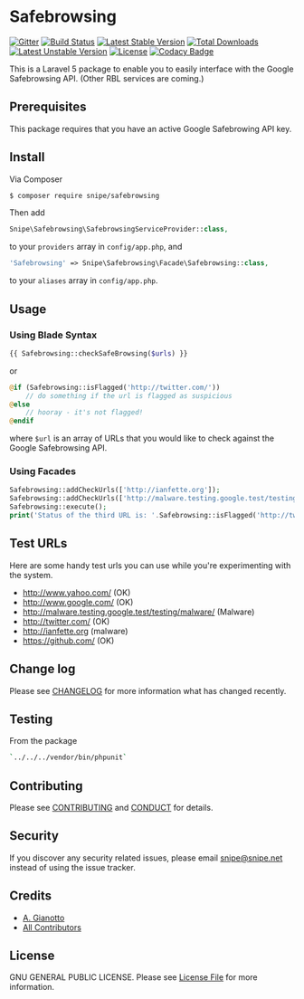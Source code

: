 # Safebrowsing
[![Gitter](https://badges.gitter.im/Join%20Chat.svg)](https://gitter.im/snipe/safebrowsing?utm_source=badge&utm_medium=badge&utm_campaign=pr-badge&utm_content=badge) [![Build Status](https://travis-ci.org/snipe/safebrowsing.svg?branch=master)](https://travis-ci.org/snipe/safebrowsing) [![Latest Stable Version](https://poser.pugx.org/snipe/safebrowsing/v/stable.svg)](https://packagist.org/packages/snipe/safebrowsing) [![Total Downloads](https://poser.pugx.org/snipe/safebrowsing/downloads.svg)](https://packagist.org/packages/snipe/safebrowsing) [![Latest Unstable Version](https://poser.pugx.org/snipe/safebrowsing/v/unstable.svg)](https://packagist.org/packages/snipe/safebrowsing) [![License](https://poser.pugx.org/snipe/safebrowsing/license.svg)](https://packagist.org/packages/snipe/safebrowsing) [![Codacy Badge](https://api.codacy.com/project/badge/Grade/eb21765a140141e6828035a376733a80)](https://www.codacy.com/app/snipe/Safebrowsing?utm_source=github.com&amp;utm_medium=referral&amp;utm_content=snipe/Safebrowsing&amp;utm_campaign=Badge_Grade) 

This is a Laravel 5 package to enable you to easily interface with the Google Safebrowsing API. (Other RBL services are coming.)

## Prerequisites

This package requires that you have an active Google Safebrowing API key.

## Install

Via Composer

``` bash
$ composer require snipe/safebrowsing
```

Then add

``` php
Snipe\Safebrowsing\SafebrowsingServiceProvider::class,
```

to your `providers` array in `config/app.php`, and

``` php
'Safebrowsing' => Snipe\Safebrowsing\Facade\Safebrowsing::class,
```

to your `aliases` array in `config/app.php`.


## Usage

### Using Blade Syntax

``` php
{{ Safebrowsing::checkSafeBrowsing($urls) }}
```

or

``` php
@if (Safebrowsing::isFlagged('http://twitter.com/'))
    // do something if the url is flagged as suspicious
@else
    // hooray - it's not flagged!
@endif
```



where `$url` is an array of URLs that you would like to check against the Google Safebrowsing API.

### Using Facades
``` php
Safebrowsing::addCheckUrls(['http://ianfette.org']);
Safebrowsing::addCheckUrls(['http://malware.testing.google.test/testing/malware/']);
Safebrowsing::execute();
print('Status of the third URL is: '.Safebrowsing::isFlagged('http://twitter.com/'));
```

## Test URLs

Here are some handy test urls you can use while you're experimenting with the system.

- http://www.yahoo.com/ (OK)
- http://www.google.com/ (OK)
- http://malware.testing.google.test/testing/malware/ (Malware)
- http://twitter.com/ (OK)
- http://ianfette.org (malware)
- https://github.com/ (OK)

## Change log

Please see [CHANGELOG](CHANGELOG.md) for more information what has changed recently.

## Testing

From the package

``` bash
`../../../vendor/bin/phpunit`
```

## Contributing

Please see [CONTRIBUTING](CONTRIBUTING.md) and [CONDUCT](CONDUCT.md) for details.

## Security

If you discover any security related issues, please email snipe@snipe.net instead of using the issue tracker.

## Credits

- [A. Gianotto][link-author]
- [All Contributors][link-contributors]

## License

GNU GENERAL PUBLIC LICENSE. Please see [License File](LICENSE.md) for more information.

[ico-version]: https://img.shields.io/packagist/v/snipe/safebrowsing.svg?style=flat-square
[ico-license]: https://img.shields.io/badge/license-MIT-brightgreen.svg?style=flat-square
[ico-travis]: https://img.shields.io/travis/snipe/safebrowsing/master.svg?style=flat-square
[ico-scrutinizer]: https://img.shields.io/scrutinizer/coverage/g/snipe/safebrowsing.svg?style=flat-square
[ico-code-quality]: https://img.shields.io/scrutinizer/g/snipe/safebrowsing.svg?style=flat-square
[ico-downloads]: https://img.shields.io/packagist/dt/snipe/safebrowsing.svg?style=flat-square

[link-packagist]: https://packagist.org/packages/snipe/safebrowsing
[link-travis]: https://travis-ci.org/snipe/safebrowsing
[link-scrutinizer]: https://scrutinizer-ci.com/g/snipe/safebrowsing/code-structure
[link-code-quality]: https://scrutinizer-ci.com/g/snipe/safebrowsing
[link-downloads]: https://packagist.org/packages/snipe/safebrowsing
[link-author]: https://github.com/snipe
[link-contributors]: ../../contributors
